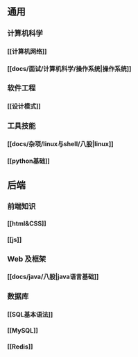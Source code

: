 ## 通用
### 计算机科学
#### [[计算机网络]]
#### [[docs/面试/计算机科学/操作系统|操作系统]]
### 软件工程
#### [[设计模式]]
### 工具技能
#### [[docs/杂项/linux与shell/八股|linux]]
#### [[python基础]]
## 后端
### 前端知识
#### [[html&CSS]]
#### [[js]]
### Web 及框架
#### [[docs/java/八股|java语言基础]]
### 数据库
#### [[SQL基本语法]]
#### [[MySQL]]
#### [[Redis]]
